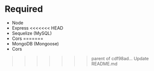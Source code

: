 # Required

- Node
- Express
<<<<<<< HEAD
- Sequelize (MySQL)
- Cors
=======
- MongoDB (Mongoose)
- Cors
>>>>>>> parent of cdf98ad... Update README.md
